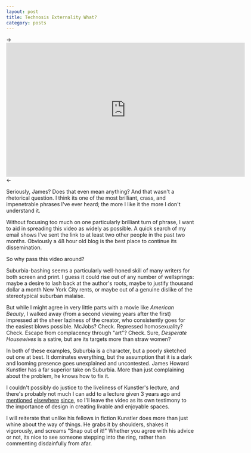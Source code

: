 ```yaml
---
layout: post
title: Technosis Externality What?
category: posts
---
```


-> <iframe src="http://embed.ted.com/talks/james_howard_kunstler_dissects_suburbia.html" width="640" height="360" frameborder="0" scrolling="no" webkitAllowFullScreen mozallowfullscreen allowFullScreen></iframe> <-

Seriously, James?  Does that even mean anything?  And that wasn't a rhetorical question.  I think its one of the most brilliant, crass, and impenetrable phrases I've ever heard; the more I like it the more I don't understand it.

Without focusing too much on one particularly brilliant turn of phrase, I want to aid in spreading this video as widely as possible.  A quick search of my email shows I've sent the link to at least two other people in the past two months.  Obviously a 48 hour old blog is the best place to continue its dissemination.

So why pass this video around?

Suburbia-bashing seems a particularly well-honed skill of many writers for both screen and print.  I guess it could rise out of any number of wellsprings: maybe a desire to lash back at the author's roots, maybe to justify thousand dollar a month New York City rents, or maybe out of a genuine dislike of the stereotypical suburban malaise.

But while I might agree in very little parts with a movie like _American Beauty_, I walked away (from a second viewing years after the first) impressed at the sheer laziness of the creator, who consistently goes for the easiest blows possible.  McJobs?  Check.  Repressed homosexuality?  Check.  Escape from complacency through "art"?  Check.  Sure, _Desperate Housewives_ is a satire, but are its targets more than straw women?

In both of these examples, Suburbia is a character, but a poorly sketched out one at best.  It dominates everything, but the assumption that it is a dark and looming presence goes unexplained and uncontested.  James Howard Kunstler has a far superior take on Suburbia.  More than just complaining about the problem, he knows how to fix it.

I couldn't possibly do justice to the liveliness of Kunstler's lecture, and there's probably not much I can add to a lecture given 3 years ago and <a href="http://15thwardstl.org/node/325">mentioned</a> <a href="http://buildllc.wordpress.com/2007/09/04/the-tragedy-of-suburbia/">elsewhere</a> <a href="http://www.maximumfun.org/blog/2007/09/we-are-sleepwalking-into-future.html">since</a>, so I'll leave the video as its own testimony to the importance of design in creating livable and enjoyable spaces.

I will reiterate that unlike his fellows in fiction Kunstler does more than just whine about the way of things.  He grabs it by shoulders, shakes it vigorously, and screams "Snap out of it!"  Whether you agree with his advice or not, its nice to see someone stepping into the ring, rather than commenting disdainfully from afar.